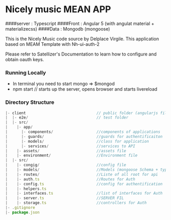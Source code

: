 # Nicely music MEAN APP

####server : Typescript
####Front : Angular 5 (with angulat material + materializecss)
####Data :  Mongodb (mongoose)



This is the Nicely Music code source by Delplace Virgile.
This application based on MEAM Template with Nh-ui-auth-2


Please refer to Satellizer's Documentation to learn how to configure and obtain oauth keys.



### Running Locally
- In terminal you need to start mongo => $mongod
- npm start // starts up the server, opens browser and starts livereload


### Directory Structure

``` javascript
|- client                               // public folder (angularjs files) CLIENT SIDE (port 4200)
|  |- e2e/                              // test folder
|  |- src/
|    |- app/
|      |- components/                   //components of applications
|      |- guards/                       //guards for authentificaiton
|      |- models/                       //class for application
|      |- services/                     //services to API 
|    |- assets/                         //assets file
|    |- environment/                    //Environment file
|  |- src/
|    |- congig/                         //config file
|    |- models/                         //Models (mongoose Schema + typescript insterface)
|    |- routes/                         //Liste of all root for api
|    |- auth.ts                         //Routes for Auth
|    |- config.ts                       //config for authentification
|    |- helpers.ts  
|    |- interfaces.ts                   //list of interfaces for Auth
|    |- server.ts                       //SERVER FIL
|    |- storage.ts                      //controllers for Auth
|- .gitignore
|- package.json

```
